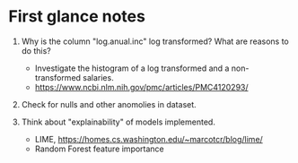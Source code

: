 # First glance notes 

1. Why is the column "log.anual.inc" log transformed? What are reasons to do this?
    - Investigate the histogram of a log transformed and a non-transformed salaries.
    - https://www.ncbi.nlm.nih.gov/pmc/articles/PMC4120293/

2. Check for nulls and other anomolies in dataset.
3. Think about "explainability" of models implemented.
    - LIME, https://homes.cs.washington.edu/~marcotcr/blog/lime/
    - Random Forest feature importance




